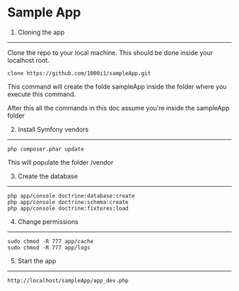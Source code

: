 Sample App
========================

1) Cloning the app
----------------------------------

Clone the repo to your local machine. This should be done inside your localhost root.

    clone https://github.com/1000i1/sampleApp.git

This command will create the folde sampleApp inside the folder where you execute this command.

After this all the commands in this doc assume you're inside the sampleApp folder

2) Install Symfony vendors
----------------------------------

    php composer.phar update

This will populate the folder /vendor

3) Create the database
----------------------------------
    php app/console doctrine:database:create
    php app/console doctrine:schema:create
    php app/console doctrine:fixtures:load

4) Change permissions
----------------------------------
    sudo chmod -R 777 app/cache
    sudo chmod -R 777 app/logs

5) Start the app
----------------------------------
    http://localhost/sampleApp/app_dev.php